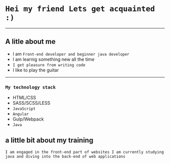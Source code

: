 # `Hei my friend Lets get acquainted :)`
____

## A litle about me
- I am `Front-end developer and beginner java developer`
- I am learnig something new all the time
- `I get pleasure from writing code`
- I like to play the guitar

____

### `My technology stack`
- HTML/CSS
- SASS/SCSS/LESS
- `JavaScript`
- `Angular`
- Gulp/Webpack
- `Java`

## a little bit about my training
`I am engaged in the front-end part of websites
I am currently studying java and diving into the back-end of web applications`
